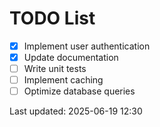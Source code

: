 # TODO List

- [x] Implement user authentication
- [x] Update documentation
- [ ] Write unit tests
- [ ] Implement caching
- [ ] Optimize database queries

Last updated: 2025-06-19 12:30
